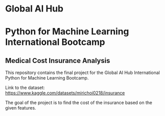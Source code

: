 # Global AI Hub

# Python for Machine Learning International Bootcamp

## Medical Cost Insurance Analysis
This repository contains the final project for the Global AI Hub International Python for Machine Learning Bootcamp.

Link to the dataset: https://www.kaggle.com/datasets/mirichoi0218/insurance

The goal of the project is to find the cost of the insurance based on the given features.
